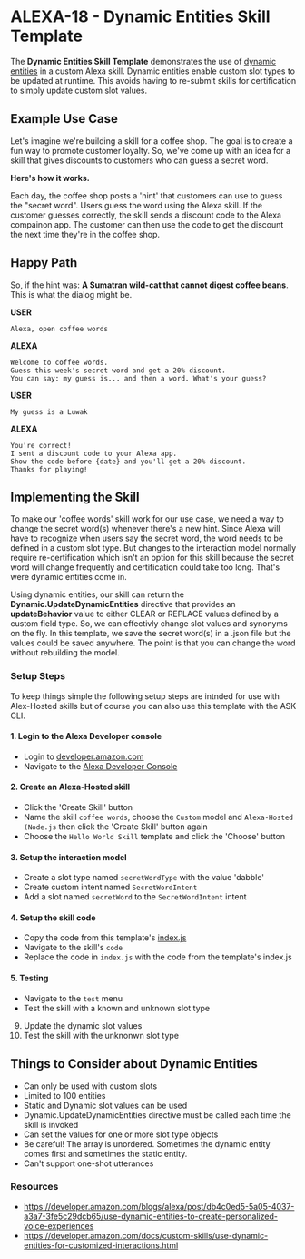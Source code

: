 # ALEXA-18 - Dynamic Entities Skill Template

The **Dynamic Entities Skill Template** demonstrates the use of [dynamic entities](https://developer.amazon.com/docs/custom-skills/use-dynamic-entities-for-customized-interactions.html) in a custom Alexa skill. Dynamic entities enable custom slot types to be updated at runtime. This avoids having to re-submit skills for certification to simply update custom slot values. 

## Example Use Case
Let's imagine we're building a skill for a coffee shop. The goal is to create a fun way to promote customer loyalty. So, we've come up with an idea for a skill that gives discounts to customers who can guess a secret word. 

**Here's how it works.**

Each day, the coffee shop posts a 'hint' that customers can use to guess the "secret word". Users guess the word using the Alexa skill. If the customer guesses correctly, the skill sends a discount code to the Alexa compainon app. The customer can then use the code to get the discount the next time they're in the coffee shop. 

## Happy Path
So, if the hint was: **A Sumatran wild-cat that cannot digest coffee beans**. This is what the dialog might be.

**USER** 
```
Alexa, open coffee words
```
**ALEXA** 
```
Welcome to coffee words. 
Guess this week's secret word and get a 20% discount. 
You can say: my guess is... and then a word. What's your guess?
```
**USER** 
```
My guess is a Luwak
```
**ALEXA**
```
You're correct! 
I sent a discount code to your Alexa app. 
Show the code before {date} and you'll get a 20% discount.
Thanks for playing!
```

## Implementing the Skill

To make our 'coffee words' skill work for our use case, we need a way to change the secret word(s) whenever there's a new hint. Since Alexa will have to recognize when users say the secret word, the word needs to be defined in a custom slot type. But changes to the interaction model normally require re-certification which isn't an option for this skill because the secret word will change frequently and certification could take too long. That's were dynamic entities come in.

Using dynamic entities, our skill can return the **Dynamic.UpdateDynamicEntities** directive that provides an **updateBehavior** value to either CLEAR or REPLACE values defined by a custom field type. So, we can effectivly change slot values and synonyms on the fly. In this template, we save the secret word(s) in a .json file but the values could be saved anywhere. The point is that you can change the word without rebuilding the model. 

### Setup Steps

To keep things simple the following setup steps are intnded for use with Alex-Hosted skills but of course you can also use this template with the ASK CLI.

#### 1. Login to the Alexa Developer console
- Login to [developer.amazon.com](https://developer.amazon.com)
- Navigate to the [Alexa Developer Console](https://developer.amazon.com/alexa/console/ask)

#### 2. Create an Alexa-Hosted skill
- Click the 'Create Skill' button
- Name the skill `coffee words`, choose the `Custom` model and `Alexa-Hosted (Node.js` then click the 'Create Skill' button again
- Choose the `Hello World Skill` template and click the 'Choose' button
#### 3. Setup the interaction model
- Create a slot type named `secretWordType` with the value 'dabble'
- Create custom intent named `SecretWordIntent` 
- Add a slot named `secretWord` to the `SecretWordIntent` intent
#### 4. Setup the skill code
- Copy the code from this template's [index.js](./lambda/custom/index.js) 
- Navigate to the skill's `code`
- Replace the code in `index.js` with the code from the template's index.js
#### 5. Testing
- Navigate to the `test` menu
- Test the skill with a known and unknown slot type
9. Update the dynamic slot values
10. Test the skill with the unknonwn slot type

## Things to Consider about Dynamic Entities

- Can only be used with custom slots
- Limited to 100 entities
- Static and Dynamic slot values can be used
- Dynamic.UpdateDynamicEntities directive must be called each time the skill is invoked 
- Can set the values for one or more slot type objects
- Be careful! The array is unordered. Sometimes the dynamic entity comes first and sometimes the static entity.
- Can't support one-shot utterances

### Resources

- https://developer.amazon.com/blogs/alexa/post/db4c0ed5-5a05-4037-a3a7-3fe5c29dcb65/use-dynamic-entities-to-create-personalized-voice-experiences
- https://developer.amazon.com/docs/custom-skills/use-dynamic-entities-for-customized-interactions.html

